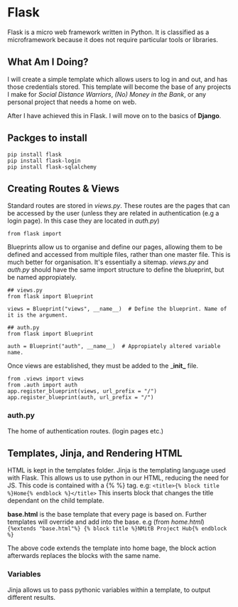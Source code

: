 # Flask
Flask is a micro web framework written in Python. It is classified as a microframework because it does not require particular tools or libraries.

## What Am I Doing?
I will create a simple template which allows users to log in and out, and has those credentials stored. This template will become the base of any projects I make for *Social Distance Warriors*, *(No) Money in the Bank*, or any personal project that needs a home on web.

After I have achieved this in Flask. I will move on to the basics of **Django**.

## Packges to install
    pip install flask
    pip install flask-login
    pip install flask-sqlalchemy

## Creating Routes & Views
Standard routes are stored in *views.py*. These routes are the pages that can be accessed by the user (unless they are related in authentication (e.g a login page). In this case they are located in *auth.py*)

 ```from flask import``` 
 
 Blueprints allow us to organise and define our pages, allowing them to be defined and accessed from multiple files, rather than one master file. This is much better for organisation. It's essentially a sitemap. *views.py* and *auth.py* should have the same import structure to define the blueprint, but be named appropiately.

    ## views.py
    from flask import Blueprint

    views = Blueprint("views", __name__)  # Define the blueprint. Name of it is the argument.

    ## auth.py
    from flask import Blueprint

    auth = Blueprint("auth", __name__)  # Appropiately altered variable name.

Once views are established, they must be added to the \___init\___ file.

    from .views import views
    from .auth import auth
    app.register_blueprint(views, url_prefix = "/")
    app.register_blueprint(auth, url_prefix = "/")

### auth.py
The home of authentication routes. (login pages etc.)

## Templates, Jinja, and Rendering HTML
HTML is kept in the templates folder. Jinja is the templating language used with Flask. This allows us to use python in our HTML, reducing the need for JS. This code is contained with a {% %} tag. e.g:
```<title>{% block title %}Home{% endblock %}</title>```
This inserts block that changes the title dependant on the child template.

**base.html** is the base template that every page is based on. Further templates will override and add into the base. e.g (from *home.html*)
```{%extends "base.html"%} {% block title %}NMitB Project Hub{% endblock %}```

The above code extends the template into home bage, the block action afterwards replaces the blocks with the same name.

### Variables
Jinja allows us to pass pythonic variables within a template, to output different results.